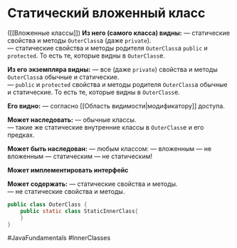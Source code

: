 # Статический вложенный класс
([[Вложенные классы]])
**Из него (самого класса) видны:**
— статические свойства и методы `OuterClass`а (даже `private`).  
— статические свойства и методы родителя `OuterClass`а `public` и `protected`. То есть те, которые видны в `OuterClass`e.  
  
**Из его экземпляра видны:**
— все (даже `private`) свойства и методы `OuterClass`а обычные и статические.  
— `public` и `protected` свойства и методы родителя `OuterClass`а обычные и статические. То есть те, которые видны в `OuterClass`e.  
  
**Его видно:** 
— согласно [[Область видимости|модификатору]] доступа.  
  
**Может наследовать:**
— обычные классы.  
— такие же статические внутренние классы в `OuterClass`e и его предках.  
  
**Может быть наследован:**
— любым классом:
— вложенным
— не вложенным
— статическим
— не статическим!  
  
**Может имплементировать интерфейс**  
  
**Может содержать:**
— статические свойства и методы.  
— не статические свойства и методы.

```java
public class OuterClass {
	public static class StaticInnerClass{ 
	} 
}
```

#JavaFundamentals 
#InnerClasses